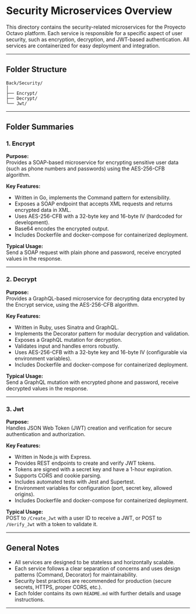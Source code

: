 # Security Microservices Overview

This directory contains the security-related microservices for the Proyecto Octavo platform. Each service is responsible for a specific aspect of user security, such as encryption, decryption, and JWT-based authentication. All services are containerized for easy deployment and integration.

---

## Folder Structure

```
Back/Security/
│
├── Encrypt/
├── Decrypt/
└── Jwt/
```

---

## Folder Summaries

### 1. Encrypt

**Purpose:**  
Provides a SOAP-based microservice for encrypting sensitive user data (such as phone numbers and passwords) using the AES-256-CFB algorithm.

**Key Features:**
- Written in Go, implements the Command pattern for extensibility.
- Exposes a SOAP endpoint that accepts XML requests and returns encrypted data in XML.
- Uses AES-256-CFB with a 32-byte key and 16-byte IV (hardcoded for development).
- Base64 encodes the encrypted output.
- Includes Dockerfile and docker-compose for containerized deployment.

**Typical Usage:**  
Send a SOAP request with plain phone and password, receive encrypted values in the response.

---

### 2. Decrypt

**Purpose:**  
Provides a GraphQL-based microservice for decrypting data encrypted by the Encrypt service, using the AES-256-CFB algorithm.

**Key Features:**
- Written in Ruby, uses Sinatra and GraphQL.
- Implements the Decorator pattern for modular decryption and validation.
- Exposes a GraphQL mutation for decryption.
- Validates input and handles errors robustly.
- Uses AES-256-CFB with a 32-byte key and 16-byte IV (configurable via environment variables).
- Includes Dockerfile and docker-compose for containerized deployment.

**Typical Usage:**  
Send a GraphQL mutation with encrypted phone and password, receive decrypted values in the response.

---

### 3. Jwt

**Purpose:**  
Handles JSON Web Token (JWT) creation and verification for secure authentication and authorization.

**Key Features:**
- Written in Node.js with Express.
- Provides REST endpoints to create and verify JWT tokens.
- Tokens are signed with a secret key and have a 1-hour expiration.
- Supports CORS and cookie parsing.
- Includes automated tests with Jest and Supertest.
- Environment variables for configuration (port, secret key, allowed origins).
- Includes Dockerfile and docker-compose for containerized deployment.

**Typical Usage:**  
POST to `/Create_Jwt` with a user ID to receive a JWT, or POST to `/Verify_Jwt` with a token to validate it.

---

## General Notes

- All services are designed to be stateless and horizontally scalable.
- Each service follows a clear separation of concerns and uses design patterns (Command, Decorator) for maintainability.
- Security best practices are recommended for production (secure secrets, HTTPS, proper CORS, etc.).
- Each folder contains its own `README.md` with further details and usage instructions.

---
